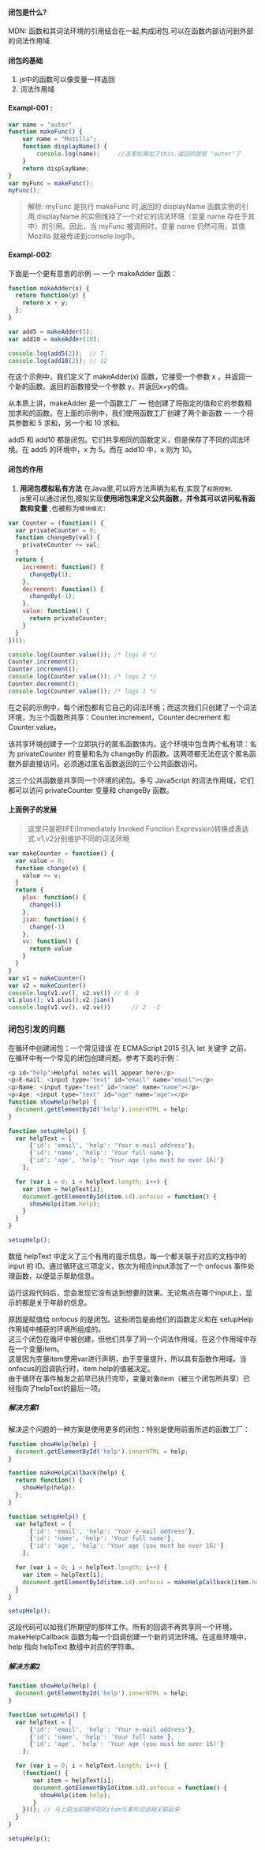 #### 闭包是什么?
MDN: 函数和其词法环境的引用结合在一起,构成闭包.可以在函数内部访问到外部的词法作用域.
#### 闭包的基础
1. js中的函数可以像变量一样返回  
2. 词法作用域

#### Exampl-001 :
```js
var name = "outer"
function makeFunc() {
    var name = "Mozilla";
    function displayName() {
        console.log(name);     //这里如果加了this.返回的就是 "outer"了
    }
    return displayName;
}
var myFunc = makeFunc();
myFunc();
```
> 解析: myFunc 是执行 makeFunc 时,返回的 displayName 函数实例的引用,displayName 的实例维持了一个对它的词法环境（变量 name 存在于其中）的引用。因此，当 myFunc 被调用时，变量 name 仍然可用，其值 Mozilla 就被传递到console.log中。  

#### Exampl-002:
下面是一个更有意思的示例 — 一个 makeAdder 函数：  
```js
function makeAdder(x) {
  return function(y) {
    return x + y;
  };
}

var add5 = makeAdder(5);
var add10 = makeAdder(10);

console.log(add5(2));  // 7
console.log(add10(2)); // 12
```
在这个示例中，我们定义了 makeAdder(x) 函数，它接受一个参数 x ，并返回一个新的函数。返回的函数接受一个参数 y，并返回x+y的值。

从本质上讲，makeAdder 是一个函数工厂 — 他创建了将指定的值和它的参数相加求和的函数。在上面的示例中，我们使用函数工厂创建了两个新函数 — 一个将   其参数和 5 求和，另一个和 10 求和。  

add5 和 add10 都是闭包。它们共享相同的函数定义，但是保存了不同的词法环境。在 add5 的环境中，x 为 5。而在 add10 中，x 则为 10。
  
    
#### 闭包的作用
1. **用闭包模拟私有方法**
在Java里,可以将方法声明为私有,实现了`权限控制`.  
js里可以通过闭包,模拟实现**使用闭包来定义公共函数，并令其可以访问私有函数和变量** ,也被称为`模块模式:`
```js
var Counter = (function() {
  var privateCounter = 0;
  function changeBy(val) {
    privateCounter += val;
  }
  return {
    increment: function() {
      changeBy(1);
    },
    decrement: function() {
      changeBy(-1);
    },
    value: function() {
      return privateCounter;
    }
  }   
})();

console.log(Counter.value()); /* logs 0 */
Counter.increment();
Counter.increment();
console.log(Counter.value()); /* logs 2 */
Counter.decrement();
console.log(Counter.value()); /* logs 1 */
```
在之前的示例中，每个闭包都有它自己的词法环境；而这次我们只创建了一个词法环境，为三个函数所共享：Counter.increment，Counter.decrement 和 Counter.value。

该共享环境创建于一个立即执行的匿名函数体内。这个环境中包含两个私有项：名为 privateCounter 的变量和名为 changeBy 的函数。这两项都无法在这个匿名函数外部直接访问。必须通过匿名函数返回的三个公共函数访问。

这三个公共函数是共享同一个环境的闭包。多亏 JavaScript 的词法作用域，它们都可以访问 privateCounter 变量和 changeBy 函数。
#### 上面例子的发展
>这里只是把IIFE(Immediately Invoked Function Expression)转换成表达式.v1,v2分别维护不同的词法环境
```js
var makeCounter = function() {
  var value = 0;
  function change(v) {
    value += v;
  }
  return {
    plus: function() {
      change(1)
    },
    jian: function() {
      change(-1)
    },
    vv: function() {
      return value
    }
  }
}
var v1 = makeCounter()
var v2 = makeCounter()
console.log(v1.vv(), v2.vv()) // 0  0
v1.plus(); v1.plus();v2.jian()
console.log(v1.vv(), v2.vv())      // 2  -1
```
### 闭包引发的问题
在循环中创建闭包：一个常见错误
在 ECMAScript 2015 引入 let 关键字 之前，在循环中有一个常见的闭包创建问题。参考下面的示例：
```js
<p id="help">Helpful notes will appear here</p>
<p>E-mail: <input type="text" id="email" name="email"></p>
<p>Name: <input type="text" id="name" name="name"></p>
<p>Age: <input type="text" id="age" name="age"></p>
function showHelp(help) {
  document.getElementById('help').innerHTML = help;
}

function setupHelp() {
  var helpText = [
      {'id': 'email', 'help': 'Your e-mail address'},
      {'id': 'name', 'help': 'Your full name'},
      {'id': 'age', 'help': 'Your age (you must be over 16)'}
    ];

  for (var i = 0; i < helpText.length; i++) {
    var item = helpText[i];
    document.getElementById(item.id).onfocus = function() {
      showHelp(item.help);
    }
  }
}

setupHelp(); 
```
数组 helpText 中定义了三个有用的提示信息，每一个都关联于对应的文档中的input 的 ID。通过循环这三项定义，依次为相应input添加了一个 onfocus  事件处理函数，以便显示帮助信息。

运行这段代码后，您会发现它没有达到想要的效果。无论焦点在哪个input上，显示的都是关于年龄的信息。

原因是赋值给 onfocus 的是闭包。这些闭包是由他们的函数定义和在 setupHelp 作用域中捕获的环境所组成的。  
这三个闭包在循环中被创建，但他们共享了同一个词法作用域，在这个作用域中存在一个变量item。  
这是因为变量item使用var进行声明，由于变量提升，所以具有函数作用域。当onfocus的回调执行时，item.help的值被决定。  
由于循环在事件触发之前早已执行完毕，变量对象item（被三个闭包所共享）已经指向了helpText的最后一项。  
##### 解决方案1
解决这个问题的一种方案是使用更多的闭包：特别是使用前面所述的函数工厂：
```js
function showHelp(help) {
  document.getElementById('help').innerHTML = help;
}

function makeHelpCallback(help) {
  return function() {
    showHelp(help);
  };
}

function setupHelp() {
  var helpText = [
      {'id': 'email', 'help': 'Your e-mail address'},
      {'id': 'name', 'help': 'Your full name'},
      {'id': 'age', 'help': 'Your age (you must be over 16)'}
    ];

  for (var i = 0; i < helpText.length; i++) {
    var item = helpText[i];
    document.getElementById(item.id).onfocus = makeHelpCallback(item.help);
  }
}

setupHelp(); 
```
这段代码可以如我们所期望的那样工作。所有的回调不再共享同一个环境，  
makeHelpCallback 函数为每一个回调创建一个新的词法环境。在这些环境中，help 指向 helpText 数组中对应的字符串。
##### 解决方案2 
```js
function showHelp(help) {
  document.getElementById('help').innerHTML = help;
}

function setupHelp() {
  var helpText = [
      {'id': 'email', 'help': 'Your e-mail address'},
      {'id': 'name', 'help': 'Your full name'},
      {'id': 'age', 'help': 'Your age (you must be over 16)'}
    ];

  for (var i = 0; i < helpText.length; i++) {
    (function() {
       var item = helpText[i];
       document.getElementById(item.id).onfocus = function() {
         showHelp(item.help);
       }
    })(); // 马上把当前循环项的item与事件回调相关联起来
  }
}

setupHelp();
```
